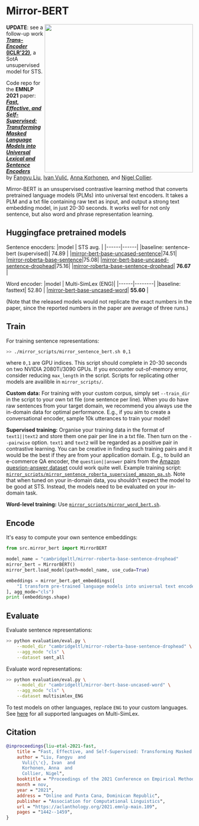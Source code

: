 # Mirror-BERT

<img align="right" width="400"  src="https://production-media.paperswithcode.com/methods/cd18d6ac-ca08-4fdb-bc69-69e4551372d1.png">

**UPDATE**: see a follow-up work [**_Trans-Encoder_ (ICLR'22)**](https://github.com/amzn/trans-encoder), a SotA unsupervised model for STS.

Code repo for the **EMNLP 2021** paper: <br>
[***Fast, Effective, and Self-Supervised: Transforming Masked Language Models into Universal Lexical and Sentence Encoders***](https://arxiv.org/pdf/2104.08027.pdf)<br>
by [Fangyu Liu](http://fangyuliu.me/about.html), [Ivan Vulić](https://sites.google.com/site/ivanvulic/), [Anna Korhonen](https://sites.google.com/site/annakorhonen/), and [Nigel Collier](https://sites.google.com/site/nhcollier/). 

Mirror-BERT is an unsupervised contrastive learning method that converts pretrained language models (PLMs) into universal text encoders. It takes a PLM and a txt file containing raw text as input, and output a strong text embedding model, in just 20-30 seconds. It works well for not only sentence, but also word and phrase representation learning.


## Huggingface pretrained models

Sentence enocders:
|model | STS avg. |
|------|------|
|baseline: sentence-bert (supervised)| 74.89 |
|[mirror-bert-base-uncased-sentence](https://huggingface.co/cambridgeltl/mirror-bert-base-uncased-sentence)|74.51|
|[mirror-roberta-base-sentence](https://huggingface.co/cambridgeltl/mirror-roberta-base-sentence)|75.08|
|[mirror-bert-base-uncased-sentence-drophead](https://huggingface.co/cambridgeltl/mirror-bert-base-uncased-sentence-drophead)|75.16|
|[mirror-roberta-base-sentence-drophead](https://huggingface.co/cambridgeltl/mirror-roberta-base-sentence-drophead)| **76.67** |

Word encoder:
|model | Multi-SimLex (ENG)|
|------|--------|
|baseline: fasttext| 52.80 |
|[mirror-bert-base-uncased-word](https://huggingface.co/cambridgeltl/mirror-bert-base-uncased-word)| **55.60** |

(Note that the released models would not replicate the exact numbers in the paper, since the reported numbers in the paper are average of three runs.)

## Train
For training sentence representations:
```bash
>> ./mirror_scripts/mirror_sentence_bert.sh 0,1
```
where `0,1` are GPU indices. This script should complete in 20-30 seconds on two NVIDIA 2080Ti/3090 GPUs. If you encounter out-of-memory error, consider reducing `max_length` in the script. Scripts for replicating other models are availible in `mirror_scripts/`.

**Custom data:** For training with your custom corpus, simply set `--train_dir` in the script to your own txt file (one sentence per line). When you do have raw sentences from your target domain, we recommend you always use the in-domain data for optimal performance. E.g., if you aim to create a conversational encoder, sample 10k utterances to train your model!

**Supervised training:** Organise your training data in the format of `text1||text2` and store them one pair per line in a txt file. Then turn on the `--pairwise` option. `text1` and `text2` will be regarded as a positive pair in contrastive learning. You can be creative in finding such training pairs and it would be the best if they are from your application domain. E.g., to build an e-commerce QA encoder, the `question||answer` pairs from the [Amazon quesrion-answer dataset](https://jmcauley.ucsd.edu/data/amazon/qa/) could work quite well. Example training script: [`mirror_scripts/mirror_sentence_roberta_supervised_amazon_qa.sh`](https://github.com/cambridgeltl/mirror-bert/blob/main/mirror_scripts/mirror_sentence_roberta_supervised_amazon_qa.sh). Note that when tuned on your in-domain data, you shouldn't expect the model to be good at STS. Instead, the models need to be evaluated on your in-domain task.

**Word-level training:** Use [`mirror_scripts/mirror_word_bert.sh`](https://github.com/cambridgeltl/mirror-bert/blob/main/mirror_scripts/mirror_word_bert.sh). 

## Encode 
It's easy to compute your own sentence embeddings:
```python
from src.mirror_bert import MirrorBERT

model_name = "cambridgeltl/mirror-roberta-base-sentence-drophead"
mirror_bert = MirrorBERT()
mirror_bert.load_model(path=model_name, use_cuda=True)

embeddings = mirror_bert.get_embeddings([
    "I transform pre-trained language models into universal text encoders.",
], agg_mode="cls")
print (embeddings.shape)
```

## Evaluate
Evaluate sentence representations:
```bash
>> python evaluation/eval.py \
	--model_dir "cambridgeltl/mirror-roberta-base-sentence-drophead" \
	--agg_mode "cls" \
	--dataset sent_all
```

Evaluate word representations:
```bash
>> python evaluation/eval.py \
	--model_dir "cambridgeltl/mirror-bert-base-uncased-word" \
	--agg_mode "cls" \
	--dataset multisimlex_ENG
```
To test models on other languages, replace `ENG` to your custom languages. See [here](https://multisimlex.com/) for all supported languages on Multi-SimLex.


## Citation
```bibtex
@inproceedings{liu-etal-2021-fast,
    title = "Fast, Effective, and Self-Supervised: Transforming Masked Language Models into Universal Lexical and Sentence Encoders",
    author = "Liu, Fangyu  and
      Vuli{\'c}, Ivan  and
      Korhonen, Anna  and
      Collier, Nigel",
    booktitle = "Proceedings of the 2021 Conference on Empirical Methods in Natural Language Processing",
    month = nov,
    year = "2021",
    address = "Online and Punta Cana, Dominican Republic",
    publisher = "Association for Computational Linguistics",
    url = "https://aclanthology.org/2021.emnlp-main.109",
    pages = "1442--1459",
}
```
